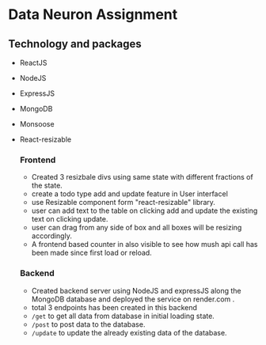 # Data Neuron Assignment 

## Technology and packages
- ReactJS
- NodeJS
- ExpressJS
- MongoDB
- Monsoose
- React-resizable

  ### Frontend
  * Created 3 resizbale divs using same state with different fractions of the state.
  * create a todo type add and update feature in User interfacel
  * use Resizable component form "react-resizable" library.
  * user can add text to the table on clicking add and update the existing text on clicking update.
  * user can drag from any side of box and all boxes will be resizing accordingly.
  * A frontend based counter in also visible to see how mush api call has been made since first load or reload.
 
  ### Backend
  * Created backend server using NodeJS and expressJS along the MongoDB database and deployed the service on render.com .
  * total 3 endpoints has been created in this backend
  * ```/get``` to get all data from database in initial loading state.
  * ```/post``` to post data to the database.
  * ```/update``` to update the already existing data of the database.
  
  



